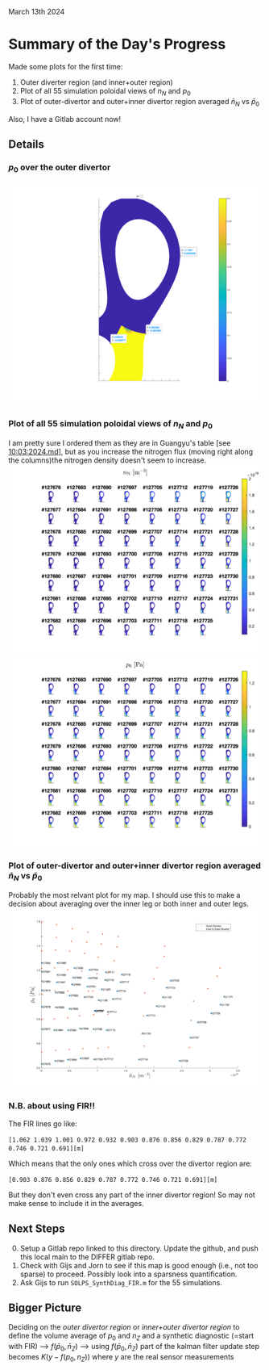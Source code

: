 March 13th 2024

# Summary of the Day's Progress
Made some plots for the first time:  
1. Outer diverter region (and inner+outer region)
2. Plot of all 55 simulation poloidal views of $n_N$ and $p_0$
3. Plot of outer-divertor and outer+inner divertor region averaged $\bar{n}_N$ vs $\bar{p}_0$

Also, I have a Gitlab account now!

## Details
### $p_0$ over the outer divertor 
![polview](JournalImages/p0_odiv_polview.svg)

### Plot of all 55 simulation poloidal views of $n_N$ and $p_0$
I am pretty sure I ordered them as they are in Guangyu's table [see [10:03:2024.md](ProgressJournal/10:03:2024.md)], but as you increase the nitrogen flux (moving right along the columns)the nitrogen density doesn't seem to increase.  
![55p0](JournalImages/grid_polView_SOLPS_nN.svg)  
![55nN](JournalImages/grid_polView_SOLPS_p0.svg)

### Plot of outer-divertor and outer+inner divertor region averaged $\bar{n}_N$ vs $\bar{p}_0$

Probably the most relvant plot for my map. I should use this to make a decision about averaging over the inner leg or both inner and outer legs.
![p0_vs_nZ](JournalImages/p0_vs_nZ_data_labels.svg)

### N.B. about using FIR!!
The FIR lines go like:  

`[1.062 1.039 1.001 0.972 0.932 0.903 0.876 0.856 0.829 0.787 0.772 0.746 0.721 0.691][m]`

Which means that the only ones which cross over the divertor region are:  

`[0.903 0.876 0.856 0.829 0.787 0.772 0.746 0.721 0.691][m]`

But they don't even cross any part of the inner divertor region! So may not make sense to include it in the averages.

## Next Steps
0. Setup a Gitlab repo linked to this directory. Update the github, and push this local main to the DIFFER gitlab repo.
1. Check with Gijs and Jorn to see if this map is good enough (i.e., not too sparse) to proceed. Possibly look into a sparsness quantification.
2. Ask Gijs to run `SOLPS_SynthDiag_FIR.m` for the 55 simulations.

## Bigger Picture
Deciding on the *outer divertor region* or *inner+outer divertor region* to define the volume average of $p_0$ and $n_Z$ and a synthetic diagnostic (=start with FIR) --> $f(\bar{p}_0, \bar{n}_Z)$ --> using $f(\bar{p}_0, \bar{n}_Z)$ part of the kalman filter update step becomes $K(y - f(p_0, n_Z))$ where $y$ are the real sensor measurements 